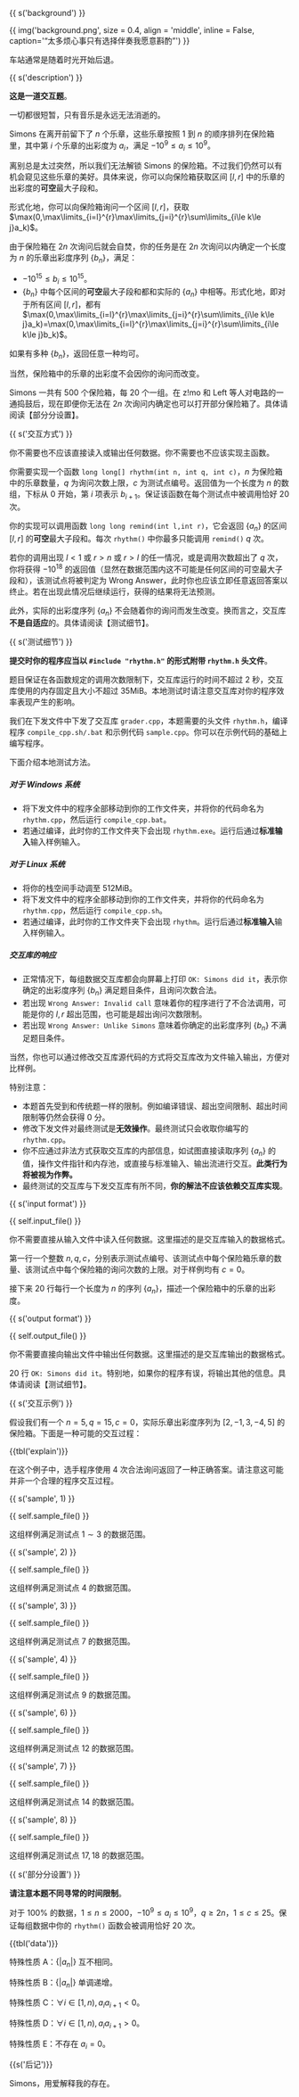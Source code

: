 {{ s('background') }}

{{ img('background.png', size = 0.4, align = 'middle', inline = False, caption='“太多烦心事只有选择伴奏我愿意斟酌”') }}

车站通常是随着时光开始后退。

{{ s('description') }}

**这是一道交互题**。

一切都很短暂，只有音乐是永远无法消逝的。

Simons 在离开前留下了 $n$ 个乐章，这些乐章按照 $1$ 到 $n$ 的顺序排列在保险箱里，其中第 $i$ 个乐章的出彩度为 $a_i$，满足 $-10^9\le a_i\le 10^9$。

离别总是太过突然，所以我们无法解锁 Simons 的保险箱。不过我们仍然可以有机会窥见这些乐章的美好。具体来说，你可以向保险箱获取区间 $[l,r]$ 中的乐章的出彩度的**可空**最大子段和。

形式化地，你可以向保险箱询问一个区间 $[l,r]$，获取 $\max(0,\max\limits_{i=l}^{r}\max\limits_{j=i}^{r}\sum\limits_{i\le k\le j}a_k)$。

由于保险箱在 $2n$ 次询问后就会自焚，你的任务是在 $2n$ 次询问以内确定一个长度为 $n$ 的乐章出彩度序列 $\{b_n\}$，满足：

- $-10^{15}\le b_i\le 10^{15}$。
- $\{b_n\}$ 中每个区间的**可空**最大子段和都和实际的 $\{a_n\}$ 中相等。形式化地，即对于所有区间 $[l,r]$，都有 $\max(0,\max\limits_{i=l}^{r}\max\limits_{j=i}^{r}\sum\limits_{i\le k\le j}a_k)=\max(0,\max\limits_{i=l}^{r}\max\limits_{j=i}^{r}\sum\limits_{i\le k\le j}b_k)$。

如果有多种 $\{b_n\}$，返回任意一种均可。

当然，保险箱中的乐章的出彩度不会因你的询问而改变。

Simons 一共有 $500$ 个保险箱，每 $20$ 个一组。在 z!mo 和 Left 等人对电路的一通捣鼓后，现在即便你无法在 $2n$ 次询问内确定也可以打开部分保险箱了。具体请阅读【部分分设置】。 

{{ s('交互方式') }}

你不需要也不应该直接读入或输出任何数据。你不需要也不应该实现主函数。

你需要实现一个函数 `long long[] rhythm(int n, int q, int c)`，$n$ 为保险箱中的乐章数量，$q$ 为询问次数上限，$c$ 为测试点编号。返回值为一个长度为 $n$ 的数组，下标从 $0$ 开始，第 $i$ 项表示 $b_{i+1}$。保证该函数在每个测试点中被调用恰好 $20$ 次。

你的实现可以调用函数 `long long remind(int l,int r)`，它会返回 $\{a_n\}$ 的区间 $[l,r]$ 的**可空**最大子段和。每次 `rhythm()` 中你最多只能调用 `remind()` $q$ 次。

若你的调用出现 $l<1$ 或 $r>n$ 或 $r>l$ 的任一情况，或是调用次数超出了 $q$ 次，你将获得 $-10^{18}$ 的返回值（显然在数据范围内这不可能是任何区间的可空最大子段和），该测试点将被判定为 Wrong Answer，此时你也应该立即任意返回答案以终止。若在出现此情况后继续运行，获得的结果将无法预测。

此外，实际的出彩度序列 $\{a_n\}$ 不会随着你的询问而发生改变。换而言之，交互库**不是自适应**的。具体请阅读【测试细节】。

{{ s('测试细节') }}

**提交时你的程序应当以 `#include "rhythm.h"` 的形式附带 `rhythm.h` 头文件**。

题目保证在各函数规定的调用次数限制下，交互库运行的时间不超过 $2$ 秒，交互库使用的内存固定且大小不超过 35MiB。本地测试时请注意交互库对你的程序效率表现产生的影响。

我们在下发文件中下发了交互库 `grader.cpp`，本题需要的头文件 `rhythm.h`，编译程序 `compile_cpp.sh/.bat` 和示例代码 `sample.cpp`。你可以在示例代码的基础上编写程序。

下面介绍本地测试方法。

##### 对于 Windows 系统

- 将下发文件中的程序全部移动到你的工作文件夹，并将你的代码命名为 `rhythm.cpp`，然后运行 `compile_cpp.bat`。
- 若通过编译，此时你的工作文件夹下会出现 `rhythm.exe`。运行后通过**标准输入**输入样例输入。

##### 对于 Linux 系统

- 将你的栈空间手动调至 512MiB。
- 将下发文件中的程序全部移动到你的工作文件夹，并将你的代码命名为 `rhythm.cpp`，然后运行 `compile_cpp.sh`。
- 若通过编译，此时你的工作文件夹下会出现 `rhythm`。运行后通过**标准输入**输入样例输入。

##### 交互库的响应

- 正常情况下，每组数据交互库都会向屏幕上打印 `OK: Simons did it`，表示你确定的出彩度序列 $\{b_n\}$ 满足题目条件，且询问次数合法。
- 若出现 `Wrong Answer: Invalid call` 意味着你的程序进行了不合法调用，可能是你的 $l,r$ 超出范围，也可能是超出询问次数限制。
- 若出现 `Wrong Answer: Unlike Simons` 意味着你确定的出彩度序列 $\{b_n\}$ 不满足题目条件。

当然，你也可以通过修改交互库源代码的方式将交互库改为文件输入输出，方便对比样例。

特别注意：

- 本题首先受到和传统题一样的限制。例如编译错误、超出空间限制、超出时间限制等仍然会获得 $0$ 分。
- 修改下发文件对最终测试是**无效操作**。最终测试只会收取你编写的 `rhythm.cpp`。
- 你不应通过非法方式获取交互库的内部信息，如试图直接读取序列 $\{a_n\}$ 的值，操作文件指针和内存池，或直接与标准输入、输出流进行交互。**此类行为将被视为作弊。**
- 最终测试的交互库与下发交互库有所不同，**你的解法不应该依赖交互库实现**。

{{ s('input format') }}

{{ self.input_file() }}

你不需要直接从输入文件中读入任何数据。这里描述的是交互库输入的数据格式。

第一行一个整数 $n,q,c$，分别表示测试点编号、该测试点中每个保险箱乐章的数量、该测试点中每个保险箱的询问次数的上限。对于样例均有 $c=0$。

接下来 $20$ 行每行一个长度为 $n$ 的序列 $\{a_n\}$，描述一个保险箱中的乐章的出彩度。

{{ s('output format') }}

{{ self.output_file() }}

你不需要直接向输出文件中输出任何数据。这里描述的是交互库输出的数据格式。

$20$ 行 `OK: Simons did it`。特别地，如果你的程序有误，将输出其他的信息。具体请阅读【测试细节】。

{{ s('交互示例') }}

假设我们有一个 $n=5,q=15,c=0$，实际乐章出彩度序列为 $[2,-1,3,-4,5]$ 的保险箱。下面是一种可能的交互过程：

{{tbl('explain')}}

在这个例子中，选手程序使用 $4$ 次合法询问返回了一种正确答案。请注意这可能并非一个合理的程序交互过程。

{{ s('sample', 1) }}

{{ self.sample_file() }}

这组样例满足测试点 $1\sim 3$ 的数据范围。

{{ s('sample', 2) }}

{{ self.sample_file() }}

这组样例满足测试点 $4$ 的数据范围。

{{ s('sample', 3) }}

{{ self.sample_file() }}

这组样例满足测试点 $7$ 的数据范围。

{{ s('sample', 4) }}

{{ self.sample_file() }}

这组样例满足测试点 $9$ 的数据范围。

{{ s('sample', 6) }}

{{ self.sample_file() }}

这组样例满足测试点 $12$ 的数据范围。

{{ s('sample', 7) }}

{{ self.sample_file() }}

这组样例满足测试点 $14$ 的数据范围。

{{ s('sample', 8) }}

{{ self.sample_file() }}

这组样例满足测试点 $17,18$ 的数据范围。

{{ s('部分分设置') }}

**请注意本题不同寻常的时间限制**。

对于 $100\%$ 的数据，$1\le n\le 2000$，$-10^9\le a_i\le 10^9$，$q\ge 2n$，$1\le c\le 25$。保证每组数据中你的 `rhythm()` 函数会被调用恰好 $20$ 次。

{{tbl('data')}}

特殊性质 A：$\{|a_n|\}$ 互不相同。

特殊性质 B：$\{|a_n|\}$ 单调递增。

特殊性质 C：$\forall i\in[1,n),a_ia_{i+1}<0$。

特殊性质 D：$\forall i\in[1,n),a_ia_{i+1}>0$。

特殊性质 E：不存在 $a_i=0$。

{{s('后记')}}

Simons，用爱解释我的存在。
